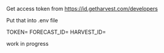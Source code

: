 Get access token from https://id.getharvest.com/developers

Put that into .env file

TOKEN=
FORECAST_ID=
HARVEST_ID=

work in progress

